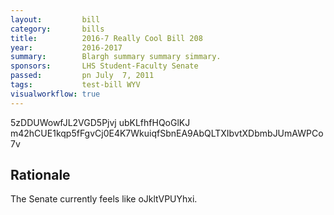 ```yaml
---
layout:         bill
category:       bills
title:          2016-7 Really Cool Bill 208
year:           2016-2017
summary:        Blargh summary summary simmary.
sponsors:       LHS Student-Faculty Senate
passed:         pn July  7, 2011
tags:           test-bill WYV
visualworkflow: true
---
```



5zDDUWowfJL2VGD5Pjvj ubKLfhfHQoGlKJ m42hCUE1kqp5fFgvCj0E4K7WkuiqfSbnEA9AbQLTXIbvtXDbmbJUmAWPCo7v 




Rationale
---------
The Senate currently feels like oJkltVPUYhxi.
